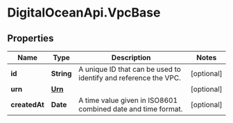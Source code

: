 # DigitalOceanApi.VpcBase

## Properties
Name | Type | Description | Notes
------------ | ------------- | ------------- | -------------
**id** | **String** | A unique ID that can be used to identify and reference the VPC. | [optional] 
**urn** | [**Urn**](Urn.md) |  | [optional] 
**createdAt** | **Date** | A time value given in ISO8601 combined date and time format. | [optional] 
